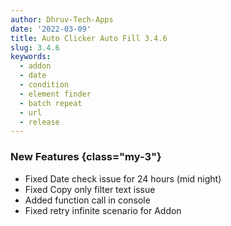 ```yaml
---
author: Dhruv-Tech-Apps
date: '2022-03-09'
title: Auto Clicker Auto Fill 3.4.6
slug: 3.4.6
keywords:
  - addon
  - date
  - condition
  - element finder
  - batch repeat
  - url
  - release
---
```


### New Features {class="my-3"}

- Fixed Date check issue for 24 hours (mid night)
- Fixed Copy only filter text issue
- Added function call in console
- Fixed retry infinite scenario for Addon
